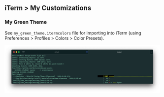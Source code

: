 ## iTerm > My Customizations

### My Green Theme

See `my_green_theme.itermcolors` file for importing into iTerm (using Preferences > Profiles > Colors > Color Presets).

![](./my_green_theme.png)


